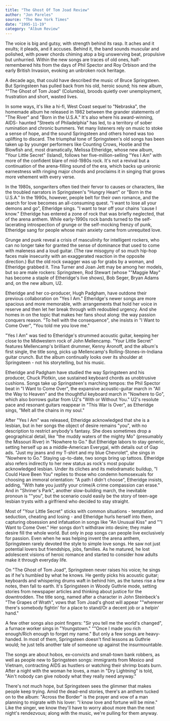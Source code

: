 ```yaml
---
title: "The Ghost Of Tom Joad Review"
author: "Jon Pareles"
source: "The New York Times"
date: "1995-11-19"
category: "Album Review"
---
```


The voice is big and gutsy, with strength behind its rasp. It aches and it exults; it pleads, and it accuses. Behind it, the band sounds muscular and polished, with power chords chiming atop a big unswerving beat, propulsive but unhurried. Within the new songs are traces of old ones, half-remembered hits from the days of Phil Spector and Roy Orbison and the early British Invasion, evoking an unbroken rock heritage.

A decade ago, that could have described the music of Bruce Springsteen. But Springsteen has pulled back from his old, heroic sound; his new album, ""The Ghost of Tom Joad" (Columbia), broods quietly over unemployment, frustration and short, wasted lives.

In some ways, it's like a hi-fi, West Coast sequel to "Nebraska", the homemade album he released in 1982 between the grander statements of "The River" and "Born in the U.S.A." It's also where his award-winning, AIDS- haunted "Streets of Philadelphia" has led, to a territory of sober rumination and chronic bummers. Yet many listeners rely on music to stoke a sense of hope, and the sound Springsteen and others honed was too uplifting to discard. The triumphal tone of Springsteen's old songs has been taken up by younger performers like Counting Crows, Hootie and the Blowfish and, most dramatically, Melissa Etheridge, whose new album, "Your Little Secret" (Island), follows her five-million-selling "Yes I Am" with more of the confident blare of mid-1980s rock. It's not a revival but a continuation of the arena-filling sound of the era, which backs up unironic earnestness with ringing major chords and proclaims it in singing that grows more vehement with every verse.

In the 1980s, songwriters often tied their fervor to causes or characters, like the troubled narrators in Springsteen's "Hungry Heart" or "Born in the U.S.A." In the 1990s, however, people belt for their own romance, and the search for love becomes an all-consuming quest. "I want to lose all your demons and go", Etheridge sings. "I want to tear off your chains 'cause I know." Etheridge has entered a zone of rock that was briefly neglected, that of the arena anthem. While early-1990s rock bands turned to the self- lacerating introspection of grunge or the self-mocking frenzy of punk, Etheridge sang for people whose main anxiety came from unrequited love.

Grunge and punk reveal a crisis of masculinity for intelligent rockers, who can no longer take for granted the sense of dominance that used to come with maleness and a loud guitar. (The raw misogyny of so much hip-hop faces male insecurity with an exaggerated reaction in the opposite direction.) But the old rock swagger was up for grabs by a woman, and Etheridge grabbed it. Tina Turner and Joan Jett may be among her models, but so are male rockers: Springsteen, Rod Stewart (whose ""Maggie May" has become a staple of Etheridge's live shows), Bob Seger, Bryan Adams and, on the new album, U2.

Etheridge and her co-producer, Hugh Padgham, have outdone their previous collaboration on "Yes I Am." Etheridge's newer songs are more spacious and more memorable, with arrangements that hold her voice in reserve and then let her break through with redoubled urgency. And she homes in on the topic that makes her fans shout along: the way passion conquers reason. "To hell with the consequence", she insists in "I Want to Come Over", "You told me you love me."

"Yes I Am" was tied to Etheridge's strummed acoustic guitar, keeping her close to the Midwestern rock of John Mellencamp. "Your Little Secret" features Mellencamp's brilliant drummer, Kenny Aronoff, and the album's first single, the title song, picks up Mellencamp's Rolling-Stones-in-Indiana guitar crunch. But the album continually looks over its shoulder at Springsteen - not his storytelling, but his music.

Etheridge and Padgham have studied the way Springsteen and his producer, Chuck Plotkin, use sustained keyboard chords as unobtrusive cushions. Songs take up Springsteen's marching tempos: the Phil Spector beat in "I Want to Come Over", the expansive acoustic-guitar march in "All the Way to Heaven" and the thoughtful keyboard march in "Nowhere to Go", which also borrows guitar from U2's "With or Without You." U2's resolute pace and resonant guitars reappear in "This War Is Over", as Etheridge sings, "Melt all the chains in my soul."

After "Yes I Am" was released, Etheridge acknowledged that she is a lesbian, but in her songs the object of desire remains "you", with no description to restrict anybody's fantasy. She does sometimes drop a geographical detail, like "the muddy waters of the mighty Mo" (presumably the Missouri River) in "Nowhere to Go." But Etheridge labors to stay generic, setting herself up as a middle-American Everygal, with details out of Gap ads. "Just my jeans and my T-shirt and my blue Chevrolet", she sings in "Nowhere to Go." Staying up-to-date, two songs bring up tattoos. Etheridge also refers indirectly to her new status as rock's most popular acknowledged lesbian. Under its cliches and its melodramatic buildup, "I Could Have Been You" replies to those who condemn homosexuals for choosing an immoral orientation: "A path I didn't choose", Etheridge insists, adding, "With hate you justify your crime/A crime compassion can erase." And in "Shriner's Park", another slow-building march, the inevitable pronoun is ""you", but the scenario could easily be the story of teen-age lesbian trysts with a girlfriend who decided to stay straight.

Most of "Your Little Secret" sticks with common situations - temptation and seduction, cheating and losing - and Etheridge hurls herself into them, capturing obsession and infatuation in songs like "An Unusual Kiss" and ""I Want to Come Over." Her songs don't withdraw into desire; they make desire fill the whole world. But only in pop songs can people live exclusively for passion. Even when he was helping invent the arena anthem, Springsteen rarely devoted the style to simple love songs. He saw not just potential lovers but friendships, jobs, families. As he matured, he lost adolescent visions of heroic romance and started to consider how adults make it through everyday life.

On "The Ghost of Tom Joad", Springsteen never raises his voice; he sings as if he's humbled by what he knows. He gently picks his acoustic guitar; keyboards and whispering drums waft in behind him, as the tunes rise a few notes, then fall to earth. It's Springsteen in Woody Guthrie mode, setting stories from newspaper articles and thinking about justice for the downtrodden. The title song, named after a character in John Steinbeck's "The Grapes of Wrath", vows that Tom Joad's ghost will appear ""wherever there's somebody fightin' for a place to stand/Or a decent job or a helpin' hand."

A few other songs also point fingers: "Sir you tell me the world's changed", a furnace worker sings in "Youngstown." ""Once I made you rich enough/Rich enough to forget my name." But only a few songs are heavy-handed. In most of them, Springsteen doesn't find lessons as Guthrie would; he just tells another tale of someone up against the insurmountable.

The songs are about hobos, ex-convicts and small-town bank robbers, as well as people new to Springsteen songs: immigrants from Mexico and Vietnam, contracting AIDS as hustlers or watching their shrimp boats burn. After a night with the woman he loves, a man in "Dry Lightning" is told, "Ain't nobody can give nobody what they really need anyway."

There's not much hope, but Springsteen sees the glimmer that makes people keep trying. Amid the dead-end stories, there's an anthem tucked on to the album: "Across the Border" is the prayer and vow of a man planning to migrate with his lover: "I know love and fortune will be mine." Like the singer, we know they'll have to worry about more than the next night's rendezvous; along with the music, we're pulling for them anyway.
